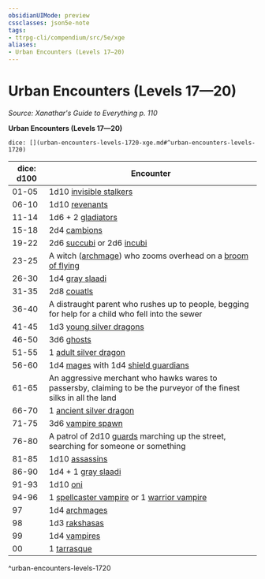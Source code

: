 ```yaml
---
obsidianUIMode: preview
cssclasses: json5e-note
tags:
- ttrpg-cli/compendium/src/5e/xge
aliases:
- Urban Encounters (Levels 17—20)
---
```

# Urban Encounters (Levels 17—20)
*Source: Xanathar's Guide to Everything p. 110* 

**Urban Encounters (Levels 17—20)**

`dice: [](urban-encounters-levels-1720-xge.md#^urban-encounters-levels-1720)`

| dice: d100 | Encounter |
|------------|-----------|
| 01-05 | 1d10 [invisible stalkers](/3-Mechanics/CLI/Compendium/bestiary/elemental/invisible-stalker.md) |
| 06-10 | 1d10 [revenants](/3-Mechanics/CLI/Compendium/bestiary/undead/revenant.md) |
| 11-14 | 1d6 + 2 [gladiators](/3-Mechanics/CLI/Compendium/bestiary/humanoid/gladiator.md) |
| 15-18 | 2d4 [cambions](/3-Mechanics/CLI/Compendium/bestiary/fiend/cambion.md) |
| 19-22 | 2d6 [succubi](/3-Mechanics/CLI/Compendium/bestiary/fiend/succubus.md) or 2d6 [incubi](/3-Mechanics/CLI/Compendium/bestiary/fiend/incubus.md) |
| 23-25 | A witch ([archmage](/3-Mechanics/CLI/Compendium/bestiary/humanoid/archmage.md)) who zooms overhead on a [broom of flying](/3-Mechanics/CLI/Compendium/items/broom-of-flying.md) |
| 26-30 | 1d4 [gray slaadi](/3-Mechanics/CLI/Compendium/bestiary/aberration/gray-slaad.md) |
| 31-35 | 2d8 [couatls](/3-Mechanics/CLI/Compendium/bestiary/celestial/couatl.md) |
| 36-40 | A distraught parent who rushes up to people, begging for help for a child who fell into the sewer |
| 41-45 | 1d3 [young silver dragons](/3-Mechanics/CLI/Compendium/bestiary/dragon/young-silver-dragon.md) |
| 46-50 | 3d6 [ghosts](/3-Mechanics/CLI/Compendium/bestiary/undead/ghost.md) |
| 51-55 | 1 [adult silver dragon](/3-Mechanics/CLI/Compendium/bestiary/dragon/adult-silver-dragon.md) |
| 56-60 | 1d4 [mages](/3-Mechanics/CLI/Compendium/bestiary/humanoid/mage.md) with 1d4 [shield guardians](/3-Mechanics/CLI/Compendium/bestiary/construct/shield-guardian.md) |
| 61-65 | An aggressive merchant who hawks wares to passersby, claiming to be the purveyor of the finest silks in all the land |
| 66-70 | 1 [ancient silver dragon](/3-Mechanics/CLI/Compendium/bestiary/dragon/ancient-silver-dragon.md) |
| 71-75 | 3d6 [vampire spawn](/3-Mechanics/CLI/Compendium/bestiary/undead/vampire-spawn.md) |
| 76-80 | A patrol of 2d10 [guards](/3-Mechanics/CLI/Compendium/bestiary/humanoid/guard.md) marching up the street, searching for someone or something |
| 81-85 | 1d10 [assassins](/3-Mechanics/CLI/Compendium/bestiary/humanoid/assassin.md) |
| 86-90 | 1d4 + 1 [gray slaadi](/3-Mechanics/CLI/Compendium/bestiary/aberration/gray-slaad.md) |
| 91-93 | 1d10 [oni](/3-Mechanics/CLI/Compendium/bestiary/giant/oni.md) |
| 94-96 | 1 [spellcaster vampire](/3-Mechanics/CLI/Compendium/bestiary/undead/vampire-spellcaster.md) or 1 [warrior vampire](/3-Mechanics/CLI/Compendium/bestiary/undead/vampire-warrior.md) |
| 97 | 1d4 [archmages](/3-Mechanics/CLI/Compendium/bestiary/humanoid/archmage.md) |
| 98 | 1d3 [rakshasas](/3-Mechanics/CLI/Compendium/bestiary/fiend/rakshasa.md) |
| 99 | 1d4 [vampires](/3-Mechanics/CLI/Compendium/bestiary/undead/vampire.md) |
| 00 | 1 [tarrasque](/3-Mechanics/CLI/Compendium/bestiary/monstrosity/tarrasque.md) |
^urban-encounters-levels-1720